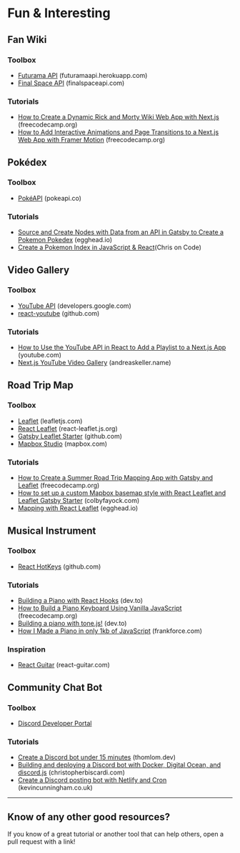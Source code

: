 # Fun & Interesting

## Fan Wiki

### Toolbox

- [Futurama API](https://futuramaapi.herokuapp.com/) (futuramaapi.herokuapp.com)
- [Final Space API](https://finalspaceapi.com/) (finalspaceapi.com)

### Tutorials

- [How to Create a Dynamic Rick and Morty Wiki Web App with Next.js](https://www.freecodecamp.org/news/how-to-create-a-dynamic-rick-and-morty-wiki-web-app-with-next-js/) (freecodecamp.org)
- [How to Add Interactive Animations and Page Transitions to a Next.js Web App with Framer Motion](https://www.freecodecamp.org/news/how-to-add-interactive-animations-and-page-transitions-to-a-next-js-web-app-with-framer-motion/) (freecodecamp.org)

## Pokédex

### Toolbox

- [PokéAPI](https://pokeapi.co/) (pokeapi.co)

### Tutorials
- [Source and Create Nodes with Data from an API in Gatsby to Create a Pokemon Pokedex](https://egghead.io/playlists/source-and-create-nodes-with-data-from-an-api-in-gatsby-to-create-a-pokemon-pokedex-5e28?af=atzgap) (egghead.io)
- [Create a Pokemon Index in JavaScript & React](https://learn.better.dev/webinars/javascript-to-react)(Chris on Code)

## Video Gallery

### Toolbox

- [YouTube API](https://developers.google.com/youtube/v3) (developers.google.com)
- [react-youtube](https://github.com/tjallingt/react-youtube) (github.com)

### Tutorials

- [How to Use the YouTube API in React to Add a Playlist to a Next.js App](https://youtu.be/8YWrmZoUYGs) (youtube.com)
- [Next.js YouTube Video Gallery](https://andreaskeller.name/blog/nextjs-youtube-video-gallery) (andreaskeller.name)

## Road Trip Map

### Toolbox

- [Leaflet](https://leafletjs.com/) (leafletjs.com)
- [React Leaflet](https://react-leaflet.js.org/) (react-leaflet.js.org)
- [Gatsby Leaflet Starter](https://github.com/colbyfayock/gatsby-starter-leaflet) (github.com)
- [Mapbox Studio](https://www.mapbox.com/mapbox-studio) (mapbox.com)

### Tutorials

- [How to Create a Summer Road Trip Mapping App with Gatsby and Leaflet](https://www.freecodecamp.org/news/how-to-create-a-summer-road-trip-mapping-app-with-gatsby-and-leaflet/) (freecodecamp.org)
- [How to set up a custom Mapbox basemap style with React Leaflet and Leaflet Gatsby Starter](https://www.colbyfayock.com/2020/04/how-to-set-up-a-custom-mapbox-basemap-style-with-react-leaflet-and-leaflet-gatsby-starter) (colbyfayock.com)
- [Mapping with React Leaflet](https://egghead.io/playlists/mapping-with-react-leaflet-e0e0?af=atzgap) (egghead.io)

## Musical Instrument

### Toolbox

- [React HotKeys](https://github.com/greena13/react-hotkeys) (github.com)

### Tutorials

- [Building a Piano with React Hooks](https://dev.to/ganeshmani/building-a-piano-with-react-hooks-3mih) (dev.to)
- [How to Build a Piano Keyboard Using Vanilla JavaScript](https://www.freecodecamp.org/news/javascript-piano-keyboard/) (freecodecamp.org)
- [Building a piano with tone.js!](https://dev.to/shimphillip/building-a-piano-with-tone-js-5c2f) (dev.to)
- [How I Made a Piano in only 1kb of JavaScript](https://frankforce.com/?p=7617#pianostory) (frankforce.com)

### Inspiration

- [React Guitar](https://react-guitar.com/) (react-guitar.com)

## Community Chat Bot

### Toolbox

- [Discord Developer Portal](https://discord.com/developers)

### Tutorials

- [Create a Discord bot under 15 minutes](https://thomlom.dev/create-a-discord-bot-under-15-minutes/) (thomlom.dev)
- [Building and deploying a Discord bot with Docker, Digital Ocean, and discord.js](https://www.christopherbiscardi.com/building-and-deploying-a-discord-bot-with-docker-digital-ocean-and-discord-js) (christopherbiscardi.com)
- [Create a Discord posting bot with Netlify and Cron](https://www.kevincunningham.co.uk/posts/discord-inktober-bot) (kevincunningham.co.uk)

---

## Know of any other good resources?

If you know of a great tutorial or another tool that can help others, open a pull request with a link!
